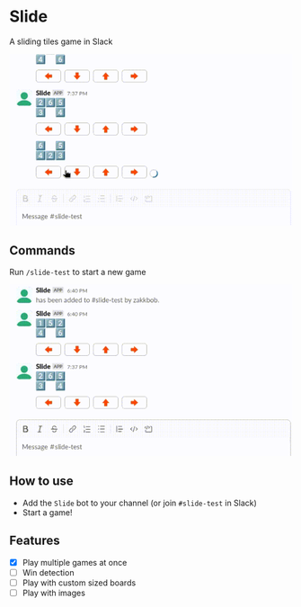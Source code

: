 # Slide
A sliding tiles game in Slack

![gameplay demo](https://raw.githubusercontent.com/zakkbob/slide/main/demos/game.gif)

## Commands
Run `/slide-test` to start a new game

![/start new game command demo](https://raw.githubusercontent.com/zakkbob/slide/main/demos/slash-command.gif)

## How to use
- Add the `Slide` bot to your channel (or join `#slide-test` in Slack)
- Start a game!

## Features
- [x] Play multiple games at once
- [ ] Win detection
- [ ] Play with custom sized boards
- [ ] Play with images

